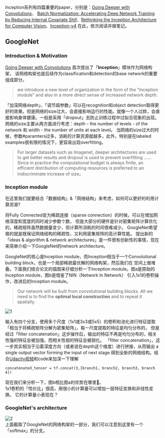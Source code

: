 Inception系列有四篇重要的paper，分别是：[Going Deeper with Convolutions](https://arxiv.org/abs/1409.4842)、
[Batch Normalization: Accelerating Deep Network Training by Reducing Internal Covariate Shif](https://arxiv.org/abs/1502.03167)、[Rethinking the Inception Architecture for Computer Vision](https://arxiv.org/abs/1512.00567)、[Inception-v4](https://arxiv.org/abs/1602.07261)
在此，依次阅读并做笔记。
## GoogleNet
### Introduction & Motivation
[Going Deeper with Convolutions](https://arxiv.org/abs/1409.4842) 首次提出了「**Inception**」模块作为网络构架，
该网络构架也是后续作为classification和detection的base network的重要组成部分。
> we introduce a new level of organization in the form of the "Inception module" and also in a more direct sense of increased
network depth.  

「加深网络depth」、「调节超参数」可以在recognition和object detection取得更好的效果。但是网络的size过大，会直接影响运行的性能。就像一个人过胖，会直接影响身体健康。一般是采用「dropout」去防止训练过程中过拟合现象的出现。
网络的size主要从两方面进行考虑：depth - the number of levels - of the network 和 width - the number of units at each level。  当网络的size过大的时候，参数#paramters过多，消耗的计算资源就越多，此外，特别是在labeled examples很有限的情况下，更容易出现overfitting。
> For larger datasets such as Imagenet, deeper architectures are used to get better results and dropout is used to prevent
overfitting …… Since in practice the computational budget is always finite, an efficient distribution of computing resources is preferred to an indiscriminate increase of size。  

### Inception module
在这里我们就要结合「数据结构」&「网络结构」来考虑，如何可以更好的利用计算资源?

将Fully Connected变为稀疏连接（sparse connection）的时候，可以在增加网络深度和宽度的同时减少参数个数，
但是大部分的硬件是针对密集矩阵计算优化的，稀疏矩阵虽然数据量变少，但计算所消耗的时间很难减少。
GoogleNet希望做的就是既保证网络结构的稀疏性、又利用密集矩阵的高计算性能。
提出新的「ideas & algorithm & network architectures」是一件很有创新性的事情，现在来简单介绍一下GoogleNet的network architecture。  

GoogleNet的核心是Inception module，而Inception相当于一个Convolutional building block，也是一个局部稀疏最优解的网络构架，然后我们在
空间上做堆叠。下面我们结合论文的插图来仔细分析一下Inception module。图a是原始的Inception module，图b是借鉴了NIN（Network In Network）
引入1x1的卷积操作，改进后的Inception module。
> Our network will be built from convolutional building blocks.
All we need is to find the **optimal local construction** and to repeat it spatially.   

![1](https://cdn-images-1.medium.com/max/2000/1*aq4tcBl9t5Z36kTDeZSOHA.png)  

输入有四个分支，使用多个尺度（1x1或3x3或5x5）的卷积和池化进行特征提取「相当于将稀疏矩阵分解为密集矩阵」，每一尺度提取的特征是均匀分布的，
但是经过「filter concatenation」这步操作后，输出的特征不再是均匀分布的，相关性强的特征会被加强，而相关性弱的特征会被弱化。
「filter concatenation」，这一步其实相当于沿着深度方向（或者说在depth这个维度）进行拼接，从而输出 a single output vector forming the input of 
next stage.得到全新的网络结构。结合[Udacity视频](https://becominghuman.ai/understanding-and-coding-inception-module-in-keras-eb56e9056b4b)和code来加深一下理解
> 
    concatenated_tensor = tf.concat(3,[branch1, branch2, branch3, branch 4])  

现在我们来分析一下，图b相比图a的优势在哪里🧐。  
1x1卷积的「性价比」很高，用很小的计算量可以增加一层特征变换和非线性变换。
它的计算量小表现在？
### GoogleNet's architecture
![2](https://mohitjainweb.files.wordpress.com/2018/06/googlenet-architecture-showing-the-side-connection.png?w=700)  
上面截取了GoogleNet的网络构架的一部分，我们可以注意到这里有一个「softmax」的分支。
